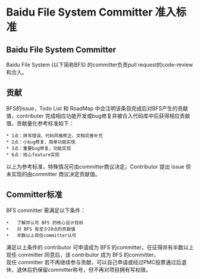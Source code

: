 # Baidu File System Committer 准入标准

## Baidu File System Committer
Baidu File System (以下简称BFS) 的committer负责pull request的code-review和合入。

## 贡献
BFS的issue，Todo List 和 RoadMap 中会注明该条目完成后对BFS产生的贡献值，contributer 完成相应功能开发或bug修复并被合入代码库中后获得相应贡献值。贡献量化参考标准如下：

	* 1点：拼写错误、代码风格修正，文档完善补充
	* 2点：小bug修复，简单功能实现	
	* 3点：重要bug修复，功能实现	
	* 6点：核心feature实现			 
以上为参考标准，特殊情况可由committer商议决定。Contributor 提出 issue 但未实现的由committer 商议决定贡献值。

## Committer标准
BFS committer 需满足以下条件：

	•	了解并认可 BFS 的核心设计目标
	•	对 BFS 有至少20点的贡献值
	•	半数以上现任committer认可
满足以上条件的 contributor 可申请成为 BFS 的committer。在征得并有半数以上现任 committer 同意后，该 contributor 成为 BFS 的committer。  
现任 committer 若不再继续参与贡献，可以自己申请或经过PMC投票通过后退休，退休后扔保留committer称号，但不再对项目拥有写权限。
